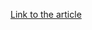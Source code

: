 [Link to the article](https://www.infostealers.com/report/infostealers-weekly-report-2024-12-02-2024-12-09/)
